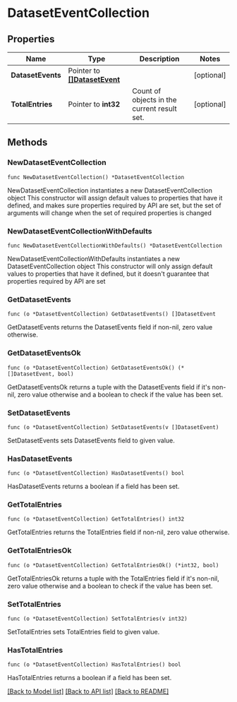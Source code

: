# DatasetEventCollection

## Properties

Name | Type | Description | Notes
------------ | ------------- | ------------- | -------------
**DatasetEvents** | Pointer to [**[]DatasetEvent**](DatasetEvent.md) |  | [optional] 
**TotalEntries** | Pointer to **int32** | Count of objects in the current result set. | [optional] 

## Methods

### NewDatasetEventCollection

`func NewDatasetEventCollection() *DatasetEventCollection`

NewDatasetEventCollection instantiates a new DatasetEventCollection object
This constructor will assign default values to properties that have it defined,
and makes sure properties required by API are set, but the set of arguments
will change when the set of required properties is changed

### NewDatasetEventCollectionWithDefaults

`func NewDatasetEventCollectionWithDefaults() *DatasetEventCollection`

NewDatasetEventCollectionWithDefaults instantiates a new DatasetEventCollection object
This constructor will only assign default values to properties that have it defined,
but it doesn't guarantee that properties required by API are set

### GetDatasetEvents

`func (o *DatasetEventCollection) GetDatasetEvents() []DatasetEvent`

GetDatasetEvents returns the DatasetEvents field if non-nil, zero value otherwise.

### GetDatasetEventsOk

`func (o *DatasetEventCollection) GetDatasetEventsOk() (*[]DatasetEvent, bool)`

GetDatasetEventsOk returns a tuple with the DatasetEvents field if it's non-nil, zero value otherwise
and a boolean to check if the value has been set.

### SetDatasetEvents

`func (o *DatasetEventCollection) SetDatasetEvents(v []DatasetEvent)`

SetDatasetEvents sets DatasetEvents field to given value.

### HasDatasetEvents

`func (o *DatasetEventCollection) HasDatasetEvents() bool`

HasDatasetEvents returns a boolean if a field has been set.

### GetTotalEntries

`func (o *DatasetEventCollection) GetTotalEntries() int32`

GetTotalEntries returns the TotalEntries field if non-nil, zero value otherwise.

### GetTotalEntriesOk

`func (o *DatasetEventCollection) GetTotalEntriesOk() (*int32, bool)`

GetTotalEntriesOk returns a tuple with the TotalEntries field if it's non-nil, zero value otherwise
and a boolean to check if the value has been set.

### SetTotalEntries

`func (o *DatasetEventCollection) SetTotalEntries(v int32)`

SetTotalEntries sets TotalEntries field to given value.

### HasTotalEntries

`func (o *DatasetEventCollection) HasTotalEntries() bool`

HasTotalEntries returns a boolean if a field has been set.


[[Back to Model list]](../README.md#documentation-for-models) [[Back to API list]](../README.md#documentation-for-api-endpoints) [[Back to README]](../README.md)


